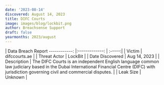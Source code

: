 ```yaml
---
date: '2023-08-14'
discovered: August 14, 2023
title: DIFC Courts
image: images/blog/lockbit.png
author: Breachsense Support
draft: false
yearmonths: 2023/august
---
```



| Data Breach Report
------------:     |:-------------:    | :-----:|
| Victim      | difccourts.ae      | 
| Threat Actor      | LockBit      | 
| Date Discovered      | Aug 14, 2023      | 
| Description      | The DIFC Courts is an independent English language common law judiciary based in the Dubai International Financial Centre (DIFC) with jurisdiction governing civil and commercial disputes.      | 
| Leak Size      | Unknown      | 

